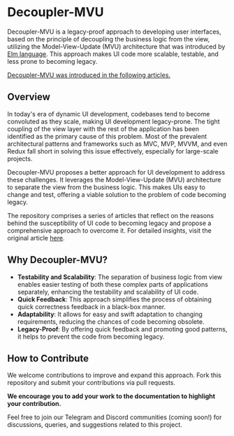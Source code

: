 # Decoupler-MVU

Decoupler-MVU is a legacy-proof approach to developing user interfaces, based on the principle of decoupling the business logic from the view, utilizing the Model-View-Update (MVU) architecture that was introduced by [Elm language](https://guide.elm-lang.org/architecture/). This approach makes UI code more scalable, testable, and less prone to becoming legacy.

[Decoupler-MVU was introduced in the following articles.](https://dev.to/kino6052/series/23800)

## Overview

In today's era of dynamic UI development, codebases tend to become convoluted as they scale, making UI development legacy-prone. The tight coupling of the view layer with the rest of the application has been identified as the primary cause of this problem. Most of the prevalent architectural patterns and frameworks such as MVC, MVP, MVVM, and even Redux fall short in solving this issue effectively, especially for large-scale projects.

Decoupler-MVU proposes a better approach for UI development to address these challenges. It leverages the Model-View-Update (MVU) architecture to separate the view from the business logic. This makes UIs easy to change and test, offering a viable solution to the problem of code becoming legacy.

The repository comprises a series of articles that reflect on the reasons behind the susceptibility of UI code to becoming legacy and propose a comprehensive approach to overcome it. For detailed insights, visit the original article [here](https://dev.to/kino6052/series/23800).

## Why Decoupler-MVU?

- **Testability and Scalability**: The separation of business logic from view enables easier testing of both these complex parts of applications separately, enhancing the testability and scalability of UI code.
- **Quick Feedback**: This approach simplifies the process of obtaining quick correctness feedback in a black-box manner.
- **Adaptability**: It allows for easy and swift adaptation to changing requirements, reducing the chances of code becoming obsolete.
- **Legacy-Proof**: By offering quick feedback and promoting good patterns, it helps to prevent the code from becoming legacy.

## How to Contribute

We welcome contributions to improve and expand this approach. Fork this repository and submit your contributions via pull requests. 

**We encourage you to add your work to the documentation to highlight your contribution.**

Feel free to join our Telegram and Discord communities (coming soon!) for discussions, queries, and suggestions related to this project.
